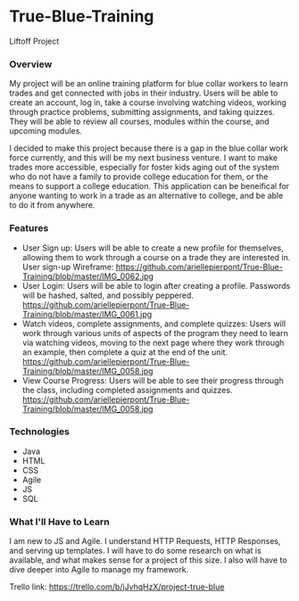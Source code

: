 # True-Blue-Training
Liftoff Project
### Overview
My project will be an online training platform for blue collar workers to learn trades and get connected with jobs in their industry. Users will be able to create an account, log in, take a course involving watching videos, working through practice problems, submitting assignments, and taking quizzes. They will be able to review all courses, modules within the course, and upcoming modules.

I decided to make this project because there is a gap in the blue collar work force currently, and this will be my next business venture. I want to make trades more accessible, especially for foster kids aging out of the system who do not have a family to provide college education for them, or the means to support a college education. This application can be beneifical for anyone wanting to work in a trade as an alternative to college, and be able to do it from anywhere.


### Features

- User Sign up: Users will be able to create a new profile for themselves, allowing them to work through a course on a trade they are interested in. User sign-up Wireframe: https://github.com/ariellepierpont/True-Blue-Training/blob/master/IMG_0062.jpg
- User Login: Users will be able to login after creating a profile. Passwords will be hashed, salted, and possibly peppered. https://github.com/ariellepierpont/True-Blue-Training/blob/master/IMG_0061.jpg
- Watch videos, complete assignments, and complete quizzes: Users will work through various units of aspects of the program they need to learn via watching videos, moving to the next page where they work through an example, then complete a quiz at the end of the unit. https://github.com/ariellepierpont/True-Blue-Training/blob/master/IMG_0058.jpg
- View Course Progress: Users will be able to see their progress through the class, including completed assignments and quizzes. https://github.com/ariellepierpont/True-Blue-Training/blob/master/IMG_0058.jpg

### Technologies
- Java
- HTML
- CSS
- Agile
- JS
- SQL

### What I'll Have to Learn
I am new to JS and Agile. I understand HTTP Requests, HTTP Responses, and serving up templates. I will have to do some research on what is available, and what makes sense for a project of this size. I also will have to dive deeper into Agile to manage my framework. 

Trello link: https://trello.com/b/jJvhqHzX/project-true-blue
